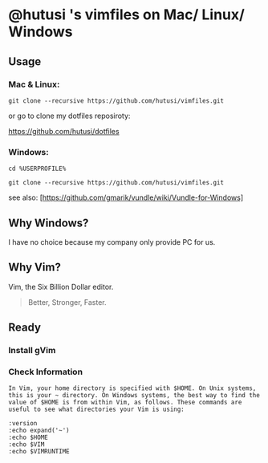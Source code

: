 @hutusi 's vimfiles on Mac/ Linux/ Windows
==========================================

## Usage

### Mac & Linux:

`git clone --recursive https://github.com/hutusi/vimfiles.git`

or go to clone my dotfiles reposiroty:

https://github.com/hutusi/dotfiles

### Windows:

`cd %USERPROFILE%`

`git clone --recursive https://github.com/hutusi/vimfiles.git`

see also: [https://github.com/gmarik/vundle/wiki/Vundle-for-Windows]


## Why Windows? 

I have no choice because my company only provide PC for us. 

## Why Vim? 

Vim, the Six Billion Dollar editor.

> Better, Stronger, Faster.

## Ready 

### Install gVim

### Check Information

    In Vim, your home directory is specified with $HOME. On Unix systems, this is your ~ directory. On Windows systems, the best way to find the value of $HOME is from within Vim, as follows. These commands are useful to see what directories your Vim is using:

    :version
    :echo expand('~')
    :echo $HOME
    :echo $VIM
    :echo $VIMRUNTIME


